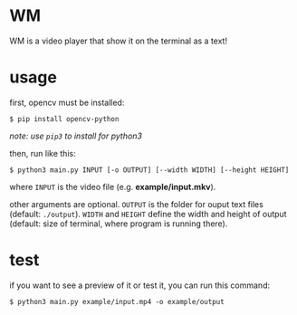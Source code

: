 # WM
WM is a video player that show it on the terminal as a text!

# usage
first, opencv must be installed:
```
$ pip install opencv-python
```
*note: use `pip3` to install for python3*

then, run like this:
```
$ python3 main.py INPUT [-o OUTPUT] [--width WIDTH] [--height HEIGHT]
```
where `INPUT` is the video file (e.g. **example/input.mkv**).

other arguments are optional. `OUTPUT` is the folder for ouput text files (default: `./output`). `WIDTH` and `HEIGHT` define the width and height of output (default: size of terminal, where program is running there).

# test
if you want to see a preview of it or test it, you can run this command:
```
$ python3 main.py example/input.mp4 -o example/output
```

